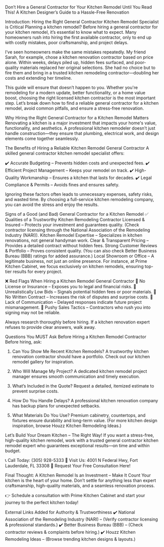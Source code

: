 Don’t Hire a General Contractor for Your Kitchen Remodel Until You Read This!
A Kitchen Designer’s Guide to a Hassle-Free Renovation

Introduction: Hiring the Right General Contractor Kitchen Remodel Specialist is Critical
Planning a kitchen remodel? Before hiring a general contractor for your kitchen remodel, it’s essential to know what to expect. Many homeowners rush into hiring the first available contractor, only to end up with costly mistakes, poor craftsmanship, and project delays.

I’ve seen homeowners make the same mistakes repeatedly. My friend Sarah, for example, chose a kitchen renovation contractor based on price alone. Within weeks, delays piled up, hidden fees surfaced, and poor-quality materials replaced her original selections. She had no choice but to fire them and bring in a trusted kitchen remodeling contractor—doubling her costs and extending her timeline.

This guide will ensure that doesn’t happen to you. Whether you're remodeling for a modern update, better functionality, or a home value boost, choosing the right licensed kitchen contractor is the most important step. Let’s break down how to find a reliable general contractor for a kitchen remodel, avoid common pitfalls, and ensure a stress-free renovation.

Why Hiring the Right General Contractor for a Kitchen Remodel Matters
Renovating a kitchen is a major investment that impacts your home's value, functionality, and aesthetics. A professional kitchen remodeler doesn’t just handle construction—they ensure that plumbing, electrical work, and design elements come together seamlessly.

The Benefits of Hiring a Reliable Kitchen Remodel General Contractor
A skilled general contractor kitchen remodel specialist offers:

✔️ Accurate Budgeting – Prevents hidden costs and unexpected fees.
✔️ Efficient Project Management – Keeps your remodel on track.
✔️ High-Quality Workmanship – Ensures a kitchen that lasts for decades.
✔️ Legal Compliance & Permits – Avoids fines and ensures safety.

Ignoring these factors often leads to unnecessary expenses, safety risks, and wasted time. By choosing a full-service kitchen remodeling company, you can avoid the stress and enjoy the results.

Signs of a Good (and Bad) General Contractor for a Kitchen Remodel
✅ Qualities of a Trustworthy Kitchen Remodeling Contractor
Licensed & Insured – Protects your investment and guarantees quality. (Check contractor licensing through the National Association of the Remodeling Industry (NARI)).
Kitchen Remodel Expertise – Specializes in kitchen renovations, not general handyman work.
Clear & Transparent Pricing – Provides a detailed contract without hidden fees.
Strong Customer Reviews & Portfolio – Proves consistent quality. (You can also check Better Business Bureau (BBB) ratings for added assurance.)
Local Showroom or Office – A legitimate business, not just an online presence.
For instance, at Prime Kitchen Cabinet, we focus exclusively on kitchen remodels, ensuring top-tier results for every project.

❌ Red Flags When Hiring a Kitchen Remodel General Contractor
🚩 No License or Insurance – Exposes you to legal and financial risks.
🚩 Unrealistically Low Bids – Signals potential hidden fees or poor materials.
🚩 No Written Contract – Increases the risk of disputes and surprise costs.
🚩 Lack of Communication – Delayed responses indicate future project mismanagement.
🚩 Pushy Sales Tactics – Contractors who rush you into signing may not be reliable.

Always research thoroughly before hiring. If a kitchen renovation expert refuses to provide clear answers, walk away.

Questions You MUST Ask Before Hiring a Kitchen Remodel Contractor
Before hiring, ask:

1. Can You Show Me Recent Kitchen Remodels?
A trustworthy kitchen renovation contractor should have a portfolio. Check out our kitchen remodel gallery for inspiration.

2. Who Will Manage My Project?
A dedicated kitchen remodel project manager ensures smooth communication and timely execution.

3. What’s Included in the Quote?
Request a detailed, itemized estimate to prevent surprise costs.

4. How Do You Handle Delays?
A professional kitchen renovation company has backup plans for unexpected setbacks.

5. What Materials Do You Use?
Premium cabinetry, countertops, and fixtures ensure durability and long-term value. (For more kitchen design inspiration, browse Houzz Kitchen Remodeling Ideas.)

Let’s Build Your Dream Kitchen – The Right Way!
If you want a stress-free, high-quality kitchen remodel, work with a trusted general contractor kitchen remodel expert who guarantees exceptional results—on time and within budget.

📞 Call Today: (305) 928-5333
📍 Visit Us: 4001 N Federal Hwy, Fort Lauderdale, FL 33308
📩 Request Your Free Consultation Here!

Final Thought: A Kitchen Remodel Is an Investment – Make It Count
Your kitchen is the heart of your home. Don’t settle for anything less than expert craftsmanship, high-quality materials, and a seamless renovation process.

👉 Schedule a consultation with Prime Kitchen Cabinet and start your journey to the perfect kitchen today!

External Links Added for Authority & Trustworthiness
✔️ National Association of the Remodeling Industry (NARI) – (Verify contractor licensing & professional standards.)
✔️ Better Business Bureau (BBB) – (Check contractor reviews & complaints before hiring.)
✔️ Houzz Kitchen Remodeling Ideas – (Browse trending kitchen designs & layouts.)
